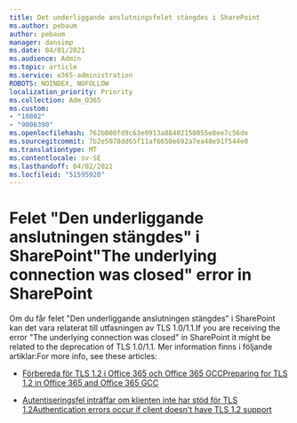 ```yaml
---
title: Det underliggande anslutningsfelet stängdes i SharePoint
ms.author: pebaum
author: pebaum
manager: dansimp
ms.date: 04/01/2021
ms.audience: Admin
ms.topic: article
ms.service: o365-administration
ROBOTS: NOINDEX, NOFOLLOW
localization_priority: Priority
ms.collection: Adm_O365
ms.custom:
- "10802"
- "9006390"
ms.openlocfilehash: 762b000fd9c63e0913a88402150055e8ee7c56de
ms.sourcegitcommit: 7b2e5078dd65f11af6650e692a7ea48e91f544e0
ms.translationtype: MT
ms.contentlocale: sv-SE
ms.lasthandoff: 04/02/2021
ms.locfileid: "51595920"
---
```

# <a name="the-underlying-connection-was-closed-error-in-sharepoint"></a><span data-ttu-id="22dc2-102">Felet "Den underliggande anslutningen stängdes" i SharePoint</span><span class="sxs-lookup"><span data-stu-id="22dc2-102">"The underlying connection was closed" error in SharePoint</span></span>

<span data-ttu-id="22dc2-103">Om du får felet "Den underliggande anslutningen stängdes" i SharePoint kan det vara relaterat till utfasningen av TLS 1.0/1.1.</span><span class="sxs-lookup"><span data-stu-id="22dc2-103">If you are receiving the error "The underlying connection was closed" in SharePoint it might be related to the deprecation of TLS 1.0/1.1.</span></span> <span data-ttu-id="22dc2-104">Mer information finns i följande artiklar:</span><span class="sxs-lookup"><span data-stu-id="22dc2-104">For more info, see these articles:</span></span>

- [<span data-ttu-id="22dc2-105">Förbereda för TLS 1.2 i Office 365 och Office 365 GCC</span><span class="sxs-lookup"><span data-stu-id="22dc2-105">Preparing for TLS 1.2 in Office 365 and Office 365 GCC</span></span>](https://docs.microsoft.com/microsoft-365/compliance/prepare-tls-1.2-in-office-365?view=o365-worldwide)

- [<span data-ttu-id="22dc2-106">Autentiseringsfel inträffar om klienten inte har stöd för TLS 1.2</span><span class="sxs-lookup"><span data-stu-id="22dc2-106">Authentication errors occur if client doesn't have TLS 1.2 support</span></span>](https://review.docs.microsoft.com/sharepoint/troubleshoot/administration/authentication-errors-tls12-support)